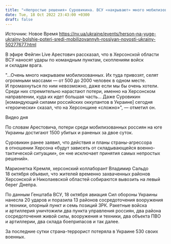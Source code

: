 ```yaml
---
title: "«Непростые решения» Суровикина. ВСУ «накрывают» много мобилизованных под Херсоном — Арестович"
date: Tue, 18 Oct 2022 23:43:00 +0300
draft: false
---
```

Источник: Новое Время https://nv.ua/ukraine/events/herson-na-yuge-ukrainy-bolshie-poteri-sredi-mobilizovannyh-rossiyan-novosti-ukrainy-50277677.html


В эфире Фейгин Live Арестович рассказал, что в Херсонской области ВСУ наносят удары по командным пунктам, скоплениям войск и складам врага.

"…Очень много накрываем мобилизованных. Их туда привозят, селят огромными массами — от 500 до 2000 человек в одном месте. И промахнуться по ним невозможно, даже если мы бы очень хотели. Среди них стремительно нарастают потери, именно на Херсонском направлении, куда их идет большая часть… Даже Суровикин [командующий силами российских оккупантов в Украине] сегодня «героически» сказал, что на Херсонщине «сложно»", — отметил он.

 Видео дня   

По словам Арестовича, потери среди мобилизованных россиян на юге Украины достигают 1500 убитых и раненых за двое суток.

Суровикин ранее заявил, что действия и планы страны-агрессора в отношении Херсона «будут зависеть от складывающейся военно-тактической ситуации», он «не исключает принятия самых непростых решений».

Марионетка Кремля, херсонский коллаборант Владимир Сальдо 18 октября объявил, что жителей временно захваченных районов Херсонской и Николаевской областей собираются вывозить на левый берег Днепра.

По данным Генштаба ВСУ, 18 октября авиация Сил обороны Украины нанесла 20 ударов и поразила 13 районов сосредоточения вооружения и техники, опорный пункт и семь позиций ЗРК. Ракетные войска и артиллерия уничтожили два пункта управления россиян, два района сосредоточения живой силы, вооружения и техники, два объекта ПВО и артиллерии, два склада боеприпасов и так далее.

За последние сутки страна-террорист потеряла в Украине 530 своих военных.
